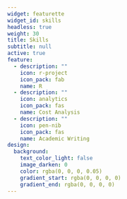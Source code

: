 ```yaml
---
widget: featurette
widget_id: skills
headless: true
weight: 30
title: Skills
subtitle: null
active: true
feature:
  - description: ""
    icon: r-project
    icon_pack: fab
    name: R
  - description: ""
    icon: analytics
    icon_pack: fas
    name: Cost Analysis
  - description: ""
    icon: pen-nib
    icon_pack: fas
    name: Academic Writing
design:
  background:
    text_color_light: false
    image_darken: 0
    color: rgba(0, 0, 0, 0.05)
    gradient_start: rgba(0, 0, 0, 0)
    gradient_end: rgba(0, 0, 0, 0)
---
```

